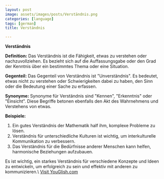 ```yaml
---
layout: post
image: assets/images/posts/Verständnis.png
categories: [language]
tags: [german]
title: Verständnis

---
```


**Verständnis**

**Definition:** Das Verständnis ist die Fähigkeit, etwas zu verstehen oder nachzuvollziehen. Es bezieht sich auf die Auffassungsgabe oder den Grad der Kenntnis über ein bestimmtes Thema oder eine Situation. 

**Gegenteil:** Das Gegenteil von Verständnis ist "Unverständnis". Es bedeutet, etwas nicht zu verstehen oder Schwierigkeiten dabei zu haben, den Sinn oder die Bedeutung einer Sache zu erfassen.

**Synonyme:** Synonyme für Verständnis sind "Kennen", "Erkenntnis" oder "Einsicht". Diese Begriffe betonen ebenfalls den Akt des Wahrnehmens und Verstehens von etwas.

**Beispiele:**
1. Ein gutes Verständnis der Mathematik half ihm, komplexe Probleme zu lösen.
2. Verständnis für unterschiedliche Kulturen ist wichtig, um interkulturelle Kommunikation zu verbessern.
3. Das Verständnis für die Bedürfnisse anderer Menschen kann helfen, harmonische Beziehungen aufzubauen.

Es ist wichtig, ein starkes Verständnis für verschiedene Konzepte und Ideen zu entwickeln, um erfolgreich zu sein und effektiv mit anderen zu kommunizieren.\ <a id="yg-widget-0" class="youglish-widget" data-query="Verständnis" data-lang="german" data-components="8412" data-auto-start="0" data-bkg-color="theme_light" data-title="How%20to%20pronounce%20Verständnis%20in%20German"  rel="nofollow" href="https://youglish.com">Visit YouGlish.com</a><script async src="https://youglish.com/public/emb/widget.js" charset="utf-8"></script>